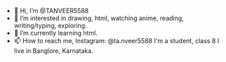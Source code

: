 - 👋 Hi, I’m @TANVEER5588
- 👀 I’m interested in drawing, html, watching anime, reading, writing/typing, exploring.
- 🌱 I’m currently learning html.
- 📫 How to reach me, Instagram: @ta.nveer5588
I'm a student, class 8 
I live in Banglore, Karnataka.
